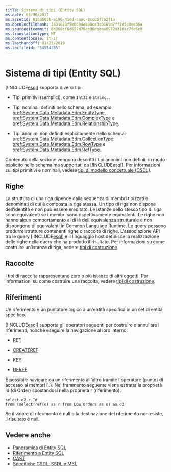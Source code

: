 ```yaml
---
title: Sistema di tipi (Entity SQL)
ms.date: 03/30/2017
ms.assetid: 818a505b-a196-41dd-aaac-2ccd5f7a2f1a
ms.openlocfilehash: 1831028f9e659dab90ca3c8689d7ff2d5c0ee36a
ms.sourcegitcommit: 6b308cf6d627d78ee36dbbae8972a310ac7fd6c8
ms.translationtype: MT
ms.contentlocale: it-IT
ms.lasthandoff: 01/23/2019
ms.locfileid: "54554335"
---
```

# <a name="type-system-entity-sql"></a>Sistema di tipi (Entity SQL)
[!INCLUDE[esql](../../../../../../includes/esql-md.md)] supporta diversi tipi:  
  
-   Tipi primitivi (semplici), come `Int32` e `String.`.  
  
-   Tipi nominali definiti nello schema, ad esempio <xref:System.Data.Metadata.Edm.EntityType>, <xref:System.Data.Metadata.Edm.ComplexType> e <xref:System.Data.Metadata.Edm.RelationshipType>.  
  
-   Tipi anonimi non definiti esplicitamente nello schema: <xref:System.Data.Metadata.Edm.CollectionType>, <xref:System.Data.Metadata.Edm.RowType> e <xref:System.Data.Metadata.Edm.RefType>.  
  
 Contenuto della sezione vengono descritti i tipi anonimi non definiti in modo esplicito nello schema ma supportati da [!INCLUDE[esql](../../../../../../includes/esql-md.md)]. Per informazioni sui tipi primitivi e nominali, vedere [tipi di modello concettuale (CSDL)](https://msdn.microsoft.com/library/987b995f-e429-4569-9559-b4146744def4).  
  
## <a name="rows"></a>Righe  
 La struttura di una riga dipende dalla sequenza di membri tipizzati e denominati di cui è composta la riga stessa. Un tipo di riga non dispone dell'identità e non può essere ereditato. Le istanze dello stesso tipo di riga sono equivalenti se i membri sono rispettivamente equivalenti. Le righe non hanno alcun comportamento al di là dell'equivalenza strutturale e non dispongono di equivalenti in Common Language Runtime. Le query possono produrre strutture contenenti righe o raccolte di righe. L'associazione API tra le query [!INCLUDE[esql](../../../../../../includes/esql-md.md)] e il linguaggio host definisce la realizzazione delle righe nella query che ha prodotto il risultato. Per informazioni su come costruire un'istanza di riga, vedere [tipi di costruzione](../../../../../../docs/framework/data/adonet/ef/language-reference/constructing-types-entity-sql.md).  
  
## <a name="collections"></a>Raccolte  
 I tipi di raccolta rappresentano zero o più istanze di altri oggetti. Per informazioni su come costruire una raccolta, vedere [tipi di costruzione](../../../../../../docs/framework/data/adonet/ef/language-reference/constructing-types-entity-sql.md).  
  
## <a name="references"></a>Riferimenti  
 Un riferimento è un puntatore logico a un'entità specifica in un set di entità specifico.  
  
 [!INCLUDE[esql](../../../../../../includes/esql-md.md)] supporta gli operatori seguenti per costruire o annullare i riferimenti, nonché eseguire la navigazione al loro interno:  
  
-   [REF](../../../../../../docs/framework/data/adonet/ef/language-reference/ref-entity-sql.md)  
  
-   [CREATEREF](../../../../../../docs/framework/data/adonet/ef/language-reference/createref-entity-sql.md)  
  
-   [KEY](../../../../../../docs/framework/data/adonet/ef/language-reference/key-entity-sql.md)  
  
-   [DEREF](../../../../../../docs/framework/data/adonet/ef/language-reference/deref-entity-sql.md)  
  
 È possibile navigare da un riferimento all'altro tramite l'operatore (punto) di accesso ai membri (`.`). Nel frammento seguente viene estratta la proprietà Id (di Order) spostandosi nella proprietà r (riferimento).  
  
```  
select o2.r.Id   
from (select ref(o) as r from LOB.Orders as o) as o2   
```  
  
 Se il valore di riferimento è null o la destinazione del riferimento non esiste, il risultato è null.  
  
## <a name="see-also"></a>Vedere anche
- [Panoramica di Entity SQL](../../../../../../docs/framework/data/adonet/ef/language-reference/entity-sql-overview.md)
- [Riferimento a Entity SQL](../../../../../../docs/framework/data/adonet/ef/language-reference/entity-sql-reference.md)
- [CAST](../../../../../../docs/framework/data/adonet/ef/language-reference/cast-entity-sql.md)
- [Specifiche CSDL, SSDL e MSL](../../../../../../docs/framework/data/adonet/ef/language-reference/csdl-ssdl-and-msl-specifications.md)
